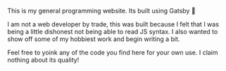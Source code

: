 This is my general programming website. Its built using Gatsby 🙂  
  
I am not a web developer by trade, this was built because I felt that I was being a little dishonest not being able to read JS syntax. I also wanted to show off some of my hobbiest work and begin writing a bit.  
  
Feel free to yoink any of the code you find here for your own use. I claim nothing about its quality!  